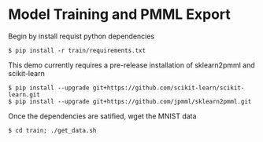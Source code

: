 Model Training and PMML Export
==============================

Begin by install requist python dependencies

	$ pip install -r train/requirements.txt

This demo currently requires a pre-release installation of sklearn2pmml and scikit-learn

	$ pip install --upgrade git+https://github.com/scikit-learn/scikit-learn.git 
	$ pip install --upgrade git+https://github.com/jpmml/sklearn2pmml.git

Once the dependencies are satified, wget the MNIST data

	$ cd train; ./get_data.sh
